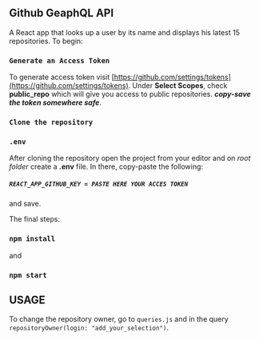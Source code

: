 ## Github GeaphQL API

A React app that looks up a user by its name and displays his latest 15 repositories.
To begin:

### `Generate an Access Token`

To generate access token visit [https://github.com/settings/tokens](https://github.com/settings/tokens). Under **Select Scopes**, check **public_repo** which will give you access to public repositories. **_copy-save the token somewhere safe_**.

### `Clone the repository`

### `.env`

After cloning the repository open the project from your editor and on _root folder_ create a **.env** file. In there, copy-paste the following:

##### `REACT_APP_GITHUB_KEY = PASTE HERE YOUR ACCES TOKEN`

and save.

The final steps:

### `npm install`

and

### `npm start`

## USAGE

To change the repository owner, go to `queries.js` and in the query `repositoryOwner(login: "add_your_selection")`.
